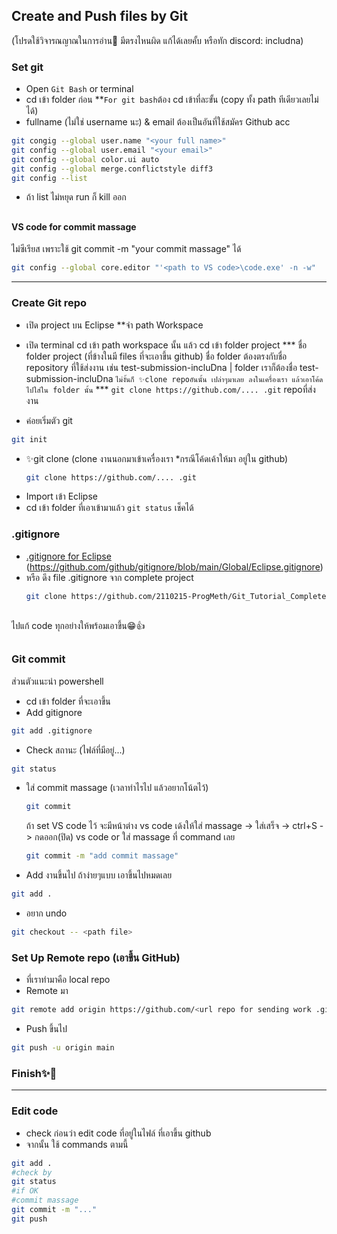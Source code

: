 ## Create and Push files by Git
(โปรดใช้วิจารณญาณในการอ่าน🤣 มีตรงไหนผิด แก้ได้เลยคั้บ หรือทัก discord: includna)
### Set git
- Open `Git Bash` or terminal
- cd เข้า folder ก่อน **`For git bash`ต้อง cd เข้าที่ละขั้น (copy ทั้ง path ทีเดียวเลยไม่ได้)
- fullname (ไม่ใช่ username นะ) & email ต้องเป็นอันที่ใช้สมัคร Github acc

```bash
git congig --global user.name "<your full name>"
git config --global user.email "<your email>"
git config --global color.ui auto
git config --global merge.conflictstyle diff3
git config --list
```
- ถ้า list ไม่หยุด run ก็ kill ออก

##
#### VS code for commit massage
ไม่ซีเรียส เพราะใช้ git commit -m "your commit massage" ได้

```bash
git config --global core.editor "'<path to VS code>\code.exe' -n -w"
```
---
### Create Git repo
- เปิด project บน Eclipse **จำ path Workspace
- เปิด terminal cd เข้า path workspace นั้น แล้ว cd เข้า folder project
  *** ชื่อ folder project (ที่ข้างในมี files ที่จะเอาขึ้น github) ชื่อ folder ต้องตรงกับชื่อ repository ที่ใช้ส่งงาน เช่น test-submission-incluDna | folder เราก็ต้องชื่อ test-submission-incluDna `ไม่งั้นก็ ✨clone repoอันนั้น เปล่าๆมาเลย ลงในเครื่องเรา แล้วเอาโค้ดไปใส่ใน folder นั้น` *** `git clone https://github.com/.... .git` repoที่ส่งงาน
  
 - ค่อยเริ่มตัว git 
  ```bash
  git init
  ```
- ✨git clone (clone งานนอกมาเข้าเครื่องเรา *กรณีโค้ดเค้าให้มา อยู่ใน github)
  ```bash
  git clone https://github.com/.... .git
  ```
- Import เข้า Eclipse
- cd เข้า folder ที่เอาเข้ามาแล้ว `git status` เช็คได้
### .gitignore
- [.gitignore for Eclipse](Eclipse.gitignore)
  (https://github.com/github/gitignore/blob/main/Global/Eclipse.gitignore)
- หรือ ดึง file .gitignore จาก complete project
  ```bash
  git clone https://github.com/2110215-ProgMeth/Git_Tutorial_Complete.git
  ```
 ## 
ไปแก้ code ทุกอย่างให้พร้อมเอาขึ้น😁👍
##
### Git commit
ส่วนตัวแนะนำ powershell
- cd เข้า folder ที่จะเอาขึ้น
- Add gitignore
```bash
git add .gitignore
```
- Check สถานะ (ไฟล์ที่มีอยู่...)
```bash
git status
```
- ใส่ commit massage (เวลาทำไรไป แล้วอยากโน้ตไว้)
  ```bash
  git commit
  ```
  ถ้า set VS code ไว้ จะมีหน้าต่าง vs code เด้งให้ใส่ massage -> ใส่เสร็จ -> ctrl+S -> กดออก(ปิด) vs code
or ใส่ massage ที่ command เลย
  ```bash
  git commit -m "add commit massage"
  ```
- Add งานขึ้นไป ถ้าง่ายๆแบบ เอาขึ้นไปหมดเลย
```bash
git add .
```
- อยาก undo
```bash
git checkout -- <path file>
```
### Set Up Remote repo (เอาขึ้น GitHub)
- ที่เราทำมาคือ local repo
- Remote มา
```bash
git remote add origin https://github.com/<url repo for sending work .git>
```
- Push ขึ้นไป
```bash
git push -u origin main
```
### Finish✨🙏
---
### Edit code
- check ก่อนว่า edit code ที่อยู่ในไฟล์ ที่เอาขึ้น github
- จากนั้น ใช้ commands ตามนี้
```bash
git add .
#check by
git status
#if OK
#commit massage
git commit -m "..."
git push
```
